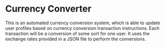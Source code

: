 # Currency Converter

This is an automated currency conversion system, which is able to update user profiles based on currency conversion transaction instructions. 
Each transaction will be a conversion of some sort for one user. It uses the exchange rates provided in a JSON file to perform the conversions.
